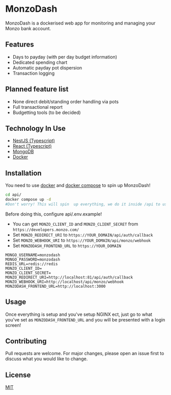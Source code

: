 # MonzoDash

MonzoDash is a dockerised web app for monitoring and managing your Monzo bank account.

## Features
 - Days to payday (with per day budget information)
 - Dedicated spending chart
 - Automatic payday pot dispersion
 - Transaction logging

## Planned feature list
 - None direct debit/standing order handling via pots
 - Full transactional report
 - Budgetting tools (to be decided)

## Technology In Use

- [NestJS (Typescript)](https://docs.nestjs.com/)
- [React (Typescript)](https://reactjs.org/)
- [MongoDB](https://www.mongodb.com/)
- [Docker](https://www.docker.com/)

## Installation

You need to use [docker](https://docs.docker.com/get-started/) and [docker compose](https://docs.docker.com/compose/) to spin up MonzoDash! 
```bash
cd api/
docker compose up -d
#Don't worry! This will spin  up everything, we do it inside /api to use it's .env file :)
```

Before doing this, configure api/.env.example!

- You can get `MONZO_CLIENT_ID` and `MONZO_CLIENT_SECRET` from `https://developers.monzo.com/`
- Set `MONZO_REDIRECT_URI` to `https://YOUR_DOMAIN/api/auth/callback`
- Set `MONZO_WEBHOOK_URI` to `https://YOUR_DOMAIN/api/monzo/webhook`
- Set `MONZODASH_FRONTEND_URL` to `https://YOUR_DOMAIN`
```
MONGO_USERNAME=monzodash
MONGO_PASSWORD=monzodash
REDIS_URL=redis://redis
MONZO_CLIENT_ID=
MONZO_CLIENT_SECRET=
MONZO_REDIRECT_URI=http://localhost:81/api/auth/callback
MONZO_WEBHOOK_URI=http://localhost/api/monzo/webhook
MONZODASH_FRONTEND_URL=http://localhost:3000
```

## Usage
Once everything is setup and you've setup NGINX ect, just go to what you've set as `MONZODASH_FRONTEND_URL` and you will be presented with a login screen!

## Contributing
Pull requests are welcome. For major changes, please open an issue first to discuss what you would like to change.

## License
[MIT](https://choosealicense.com/licenses/mit/)
